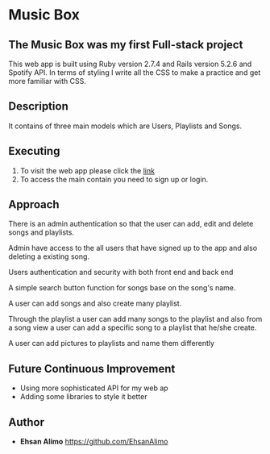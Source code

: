 # Music Box

## The Music Box was my first Full-stack project

This web app is built using Ruby version 2.7.4 and Rails version 5.2.6 and Spotify API.
In terms of styling I write all the CSS to make a practice and get more familiar with CSS.

## Description

It contains of three main models which are Users, Playlists and Songs.

## Executing

1. To visit the web app please click the [link](https://guarded-dusk-14110.herokuapp.com/)
2. To access the main contain you need to sign up or login.

## Approach

There is an admin authentication so that the user can add, edit and delete songs and playlists.

Admin have access to the all users that have signed up to the app and also deleting a existing song.

Users authentication and security with both front end and back end

A simple search button function for songs base on the song's name.

A user can add songs and also create many playlist.

Through the playlist a user can add many songs to the playlist and also from a song view a user can add a specific song to a playlist that he/she create.

A user can add pictures to playlists and name them differently

## Future Continuous Improvement

- Using more sophisticated API for my web ap
- Adding some libraries to style it better

## Author

- **Ehsan Alimo** https://github.com/EhsanAlimo
